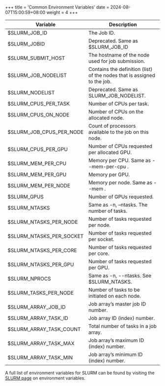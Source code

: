 +++
title = 'Common Environment Variables' 
date = 2024-08-07T15:00:59+08:00
weight = 4
+++


| Variable | Description |
| -------- | ------- |
| $SLURM_JOB_ID | The Job ID. |
| $SLURM_JOBID | Deprecated. Same as $SLURM_JOB_ID | $SLURM_SUBMIT_DIR | The path of the job submission directory. |
| $SLURM_SUBMIT_HOST | The hostname of the node used for job submission. |
| $SLURM_JOB_NODELIST | Contains the definition (list) of the nodes that is assigned to the job. |
| $SLURM_NODELIST | Deprecated. Same as SLURM_JOB_NODELIST. |
| $SLURM_CPUS_PER_TASK | Number of CPUs per task. |
| $SLURM_CPUS_ON_NODE | Number of CPUs on the allocated node. |
| $SLURM_JOB_CPUS_PER_NODE | Count of processors available to the job on this node. |
| $SLURM_CPUS_PER_GPU | Number of CPUs requested per allocated GPU. |
| $SLURM_MEM_PER_CPU | Memory per CPU. Same as --mem-per-cpu . |
| $SLURM_MEM_PER_GPU | Memory per GPU. |
| $SLURM_MEM_PER_NODE | Memory per node. Same as --mem . |
| $SLURM_GPUS | Number of GPUs requested. |
| $SLURM_NTASKS | Same as -n, –ntasks. The number of tasks. |
| $SLURM_NTASKS_PER_NODE | Number of tasks requested per node. |
| $SLURM_NTASKS_PER_SOCKET | Number of tasks requested per socket. |
| $SLURM_NTASKS_PER_CORE | Number of tasks requested per core. |
| $SLURM_NTASKS_PER_GPU | Number of tasks requested per GPU. |
| $SLURM_NPROCS | Same as -n, --ntasks. See $SLURM_NTASKS. | $SLURM_NNODES | Total number of nodes in the job’s resource allocation. |
| $SLURM_TASKS_PER_NODE | Number of tasks to be initiated on each node. |
| $SLURM_ARRAY_JOB_ID | Job array’s master job ID number. |
| $SLURM_ARRAY_TASK_ID | Job array ID (index) number. |
| $SLURM_ARRAY_TASK_COUNT | Total number of tasks in a job array. |
| $SLURM_ARRAY_TASK_MAX | Job array’s maximum ID (index) number. |
| $SLURM_ARRAY_TASK_MIN | Job array’s minimum ID (index) number. |

A full list of environment variables for SLURM can be found by visiting the [SLURM page](https://slurm.schedmd.com/sbatch.html#SECTION_INPUT-ENVIRONMENT-VARIABLES) on environment variables.